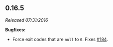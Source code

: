 ## 0.16.5

_Released 07/31/2016_

**Bugfixes:**

- Force exit codes that are `null` to `0`. Fixes
  [#184](https://github.com/cypress-io/cypress/issues/184).
